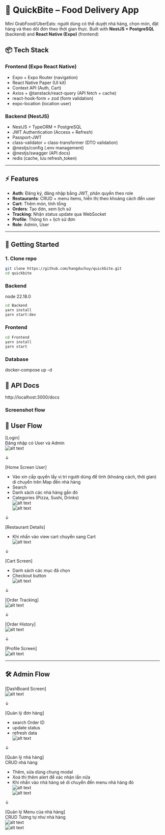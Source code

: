 # 🍔 QuickBite – Food Delivery App

Mini GrabFood/UberEats: người dùng có thể duyệt nhà hàng, chọn món, đặt hàng và theo dõi đơn theo thời gian thực.
Built with **NestJS + PostgreSQL** (backend) and **React Native (Expo)** (frontend)

## 📦 Tech Stack

### Frontend (Expo React Native)

- Expo + Expo Router (navigation)
- React Native Paper (UI kit)
- Context API (Auth, Cart)
- Axios + @tanstack/react-query (API fetch + cache)
- react-hook-form + zod (form validation)
- expo-location (location user)

### Backend (NestJS)

- NestJS + TypeORM + PostgreSQL
- JWT Authentication (Access + Refresh)
- Passport-JWT
- class-validator + class-transformer (DTO validation)
- @nestjs/config (.env management)
- @nestjs/swagger (API docs)
- redis (cache, lưu refresh_token)

---

## ⚡ Features

- **Auth**: Đăng ký, đăng nhập bằng JWT, phân quyền theo role
- **Restaurants**: CRUD + menu items, hiển thị theo khoảng cách đến user
- **Cart**: Thêm món, tính tổng
- **Orders**: Tạo đơn, xem lịch sử
- **Tracking**: Nhận status update qua WebSocket
- **Profile**: Thông tin + lịch sử đơn
- **Role**: Admin, User

---

## 🚀 Getting Started

### 1. Clone repo

```bash
git clone https://github.com/hangduchuy/quickbite.git
cd quickbite
```

### Backend

node 22.18.0

```bash
cd Backend
yarn install
yarn start:dev
```

### Frontend

```bash
cd Frontend
yarn install
yarn start
```

### Database

docker-compose up -d

## 📖 API Docs

http://localhost:3000/docs

### Screenshot flow

## 🚀 User Flow

[Login]  
Đăng nhập có User và Admin  
![alt text](assets/login.png)

↓

[Home Screen User]

- Vào xin cấp quyền lấy vị trí người dùng để tính (khoảng cách, thời gian) di chuyển trên Map đến nhà hàng
- Search
- Danh sách các nhà hàng gần đó
- Categories (Pizza, Sushi, Drinks)  
  ![alt text](assets/locatin-user.png)  
  ![alt text](assets/home.png)

↓

[Restaurant Details]

- Khi nhấn vào view cart chuyển sang Cart  
  ![alt text](assets/restaurant-detail.png)

↓

[Cart Screen]

- Danh sách các mục đã chọn
- Checkout button  
  ![alt text](assets/cart.png)

↓

[Order Tracking]  
![alt text](assets/order-tracking.png)

↓

[Order History]  
![alt text](assets/history.png)

↓

[Profile Screen]  
![alt text](assets/profile.png)

---

## 🛠️ Admin Flow

[DashBoard Screen]  
![alt text](assets/dashboard.png)

↓

[Quản lý đơn hàng]

- search Order ID
- update status
- refresh data  
  ![alt text](assets/manager-order.png)

↓

[Quản lý nhà hàng]  
CRUD nhà hàng

- Thêm, sửa dùng chung modal
- Xoá thì thêm alert để xác nhận lần nữa
- Khi nhấn vào nhà hàng sẽ di chuyển đến menu nhà hàng đó  
  ![alt text](assets/manager-retaurant.png)  
  ![alt text](assets/modal-restaurant.png)

↓

[Quản lý Menu của nhà hàng]  
CRUD Tương tự như nhà hàng  
![alt text](assets/manager-menu.png)  
![alt text](assets/modal-menu.png)
